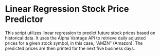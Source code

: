 # Linear Regression Stock Price Predictor
This script utilizes linear regression to predict future stock prices based on historical data. It uses the Alpha Vantage API to retrieve daily adjusted prices for a given stock symbol, in this case, "AMZN" (Amazon). The predicted prices are then printed for the next five business days.
